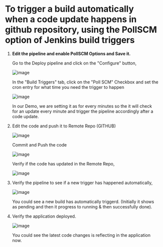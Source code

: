 # To trigger a build automatically when a code update happens in github repository, using the PollSCM option of Jenkins build triggers

1. **Edit the pipeline and enable PollSCM Options and Save it.**
   
   Go to the Deploy pipeline and click on the "Configure" button,
   
   ![image](https://user-images.githubusercontent.com/90503660/135784277-3391e86a-6f43-4130-9a66-8496ae219cde.png)

   In the "Build Triggers" tab, click on the "Poll SCM" Checkbox and set the cron entry for what time you need the trigger to happen
   
   ![image](https://user-images.githubusercontent.com/90503660/135784387-6ef46531-a4f3-4a3e-931f-d621f6b15e9c.png)

   In our Demo, we are setting it as for every minutes so the it will check for an update every minute and trigger the pipeline accordingly after a code update.
   
2. Edit the code and push it to Remote Repo (GITHUB)

   ![image](https://user-images.githubusercontent.com/90503660/135784670-f346f13d-8d95-48c3-a508-52a8cdc9ced8.png)

   Commit and Push the code
   
   ![image](https://user-images.githubusercontent.com/90503660/135784722-ea947248-ab63-4c2f-8aee-0df4c8af6d01.png)

   Verify if the code has updated in the Remote Repo,
   
   ![image](https://user-images.githubusercontent.com/90503660/135784785-d5577395-4f93-4525-878a-f021e6b2bf16.png)

3. Verify the pipeline to see if a new trigger has happened automatically,
   
   ![image](https://user-images.githubusercontent.com/90503660/135784200-3731f9aa-f665-486d-a8ee-0b0cbdf2719a.png)

   You could see a new build has automatically triggerd. (Initially it shows as pending and then it progress to running & then successfully done).
   
4. Verify the application deployed.
  
   ![image](https://user-images.githubusercontent.com/90503660/135784963-f0812b3d-0149-40a3-95d1-df500e368827.png)

   You could see the latest code changes is reflecting in the application now.
   
   
